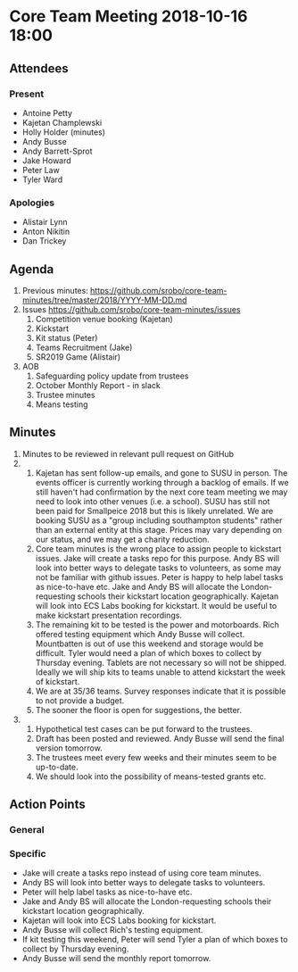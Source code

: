 # Core Team Meeting 2018-10-16 18:00

## Attendees
### Present
- Antoine Petty
- Kajetan Champlewski
- Holly Holder (minutes)
- Andy Busse
- Andy Barrett-Sprot
- Jake Howard
- Peter Law
- Tyler Ward
### Apologies
- Alistair Lynn
- Anton Nikitin
- Dan Trickey

## Agenda
1. Previous minutes: https://github.com/srobo/core-team-minutes/tree/master/2018/YYYY-MM-DD.md
2. Issues https://github.com/srobo/core-team-minutes/issues
	1. Competition venue booking (Kajetan)
	2. Kickstart
	3. Kit status (Peter)
	4. Teams Recruitment (Jake)
	5. SR2019 Game (Alistair)
3. AOB
	1. Safeguarding policy update from trustees
	2. October Monthly Report - in slack
	3. Trustee minutes
	4. Means testing

## Minutes
1. Minutes to be reviewed in relevant pull request on GitHub
2.
	1. Kajetan has sent follow-up emails, and gone to SUSU in person. The events officer is currently working through a backlog of emails. If we still haven't had confirmation by the next core team meeting we may need to look into other venues (i.e. a school). SUSU has still not been paid for Smallpeice 2018 but this is likely unrelated. We are booking SUSU as a "group including southampton students" rather than an external entity at this stage. Prices may vary depending on our status, and we may get a charity reduction.
	2. Core team minutes is the wrong place to assign people to kickstart issues. Jake will create a tasks repo for this purpose. Andy BS will look into better ways to delegate tasks to volunteers, as some may not be familiar with github issues. Peter is happy to help label tasks as nice-to-have etc. Jake and Andy BS will allocate the London-requesting schools their kickstart location geographically. Kajetan will look into ECS Labs booking for kickstart. It would be useful to make kickstart presentation recordings.
	3. The remaining kit to be tested is the power and motorboards. Rich offered testing equipment which Andy Busse will collect. Mountbatten is out of use this weekend and storage would be difficult. Tyler would need a plan of which boxes to collect by Thursday evening. Tablets are not necessary so will not be shipped. Ideally we will ship kits to teams unable to attend kickstart the week of kickstart.
	4. We are at 35/36 teams. Survey responses indicate that it is possible to not provide a budget.
	5. The sooner the floor is open for suggestions, the better.
3.
	1. Hypothetical test cases can be put forward to the trustees.
	2. Draft has been posted and reviewed. Andy Busse will send the final version tomorrow.
	3. The trustees meet every few weeks and their minutes seem to be up-to-date.
	4. We should look into the possibility of means-tested grants etc.

## Action Points
### General
### Specific
- Jake will create a tasks repo instead of using core team minutes.
- Andy BS will look into better ways to delegate tasks to volunteers.
- Peter will help label tasks as nice-to-have etc.
- Jake and Andy BS will allocate the London-requesting schools their kickstart location geographically.
- Kajetan will look into ECS Labs booking for kickstart.
- Andy Busse will collect Rich's testing equipment.
- If kit testing this weekend, Peter will send Tyler a plan of which boxes to collect by Thursday evening.
- Andy Busse will send the monthly report tomorrow.
